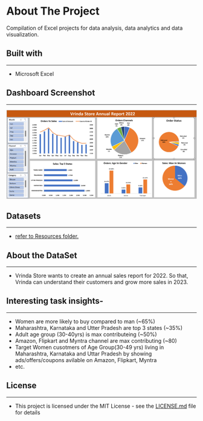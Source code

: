 # About The Project
Compilation of Excel projects for data analysis, data analytics and data visualization.

## Built with
---
+ Microsoft Excel

## Dashboard Screenshot
---

![Project Screenshot](https://raw.githubusercontent.com/prakashgupta07/Vrinda_Store_Excel_Dashboard/main/Vrinda%20Store%20Excel%20Dashboard%20.png)


## Datasets
---
+ [refer to Resources folder.](https://github.com/prakashgupta07/Vrinda_Store_Excel_Dashboard/tree/main/Vrinda%20Store%20Data%20Analysis.xlsx)

## About the DataSet
---
+ Vrinda Store wants to create an annual sales report for 2022. So that, Vrinda can understand their customers and grow more sales in 2023.


## Interesting task insights-
---

+  Women are more likely to buy compared to man (~65%)
+  Maharashtra, Karnataka and Utter Pradesh are top 3 states (~35%)
+  Adult age group (30-40yrs) is max contributeing (~50%)
+  Amazon, Flipkart and Myntra channel are max contributing (~80)
+  Target Women cusotmers of Age Group(30-49 yrs) living in Maharashtra, Karnataka and Uttar 
    Pradesh by showing ads/offers/coupons avilable on Amazon, Flipkart, Myntra 
+   etc.


## License
---
+ This project is licensed under the MIT License - see the [LICENSE.md](LICENSE.md) file for details

